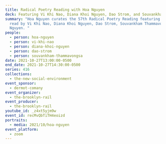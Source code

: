 ```yaml
---
title: Radical Poetry Reading with Hoa Nguyen
deck: Featuring Vi Khi Nao, Diana Khoi Nguyen, Dao Strom, and Souvankham Thammavongsa
summary: "Hoa Nguyen curates the 57th Radical Poetry Reading featuring poetry
  read by Vi Khi Nao, Diana Khoi Nguyen, Dao Strom, Souvankham Thammavongsa, and
  Nguyen. "
people:
  - person: hoa-nguyen
  - person: vi-khi-nao
  - person: diana-khoi-nguyen
  - person: dao-strom
  - person: souvankham-thammavongsa
date: 2021-10-27T13:00:00-0500
end_date: 2021-10-27T14:30:00-0500
series: 416
collections:
  - the-new-social-environment
event_sponsor:
  - dermot-comany
event_organizer:
  - the-brooklyn-rail
event_producer:
  - the-brooklyn-rail
youtube_id: _z4xt5yjm9w
event_id: recMvQbTiTH4eoizd
portraits:
  - media: 2021/10/hoa-nguyen
event_platform:
  - zoom
---
```

